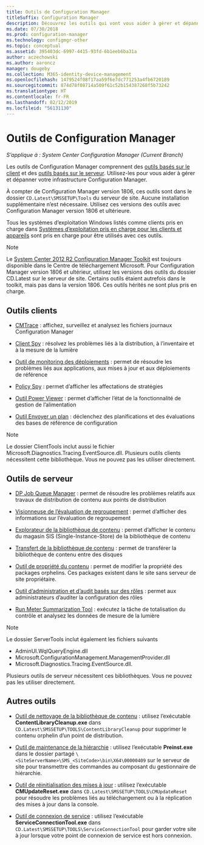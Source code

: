 ```yaml
---
title: Outils de Configuration Manager
titleSuffix: Configuration Manager
description: Découvrez les outils qui vont vous aider à gérer et dépanner votre infrastructure Configuration Manager.
ms.date: 07/30/2018
ms.prod: configuration-manager
ms.technology: configmgr-other
ms.topic: conceptual
ms.assetid: 395403dc-6997-4415-93fd-6b1eeb6ba31a
author: aczechowski
ms.author: aaroncz
manager: dougeby
ms.collection: M365-identity-device-management
ms.openlocfilehash: 1479524f08f17aa59f6e7dc771253a4fb6720189
ms.sourcegitcommit: 874d78f08714a509f61c52b154387268f5b73242
ms.translationtype: HT
ms.contentlocale: fr-FR
ms.lasthandoff: 02/12/2019
ms.locfileid: "56131130"
---
```

# <a name="configuration-manager-tools"></a>Outils de Configuration Manager

*S’applique à : System Center Configuration Manager (Current Branch)*

Les outils de Configuration Manager comprennent des [outils basés sur le client](#client-tools) et des [outils basés sur le serveur](#server-tools). Utilisez-les pour vous aider à gérer et dépanner votre infrastructure Configuration Manager. 

À compter de Configuration Manager version 1806, ces outils sont dans le dossier `CD.Latest\SMSSETUP\Tools` du serveur de site. Aucune installation supplémentaire n’est nécessaire.<!--1357145--> Utilisez ces versions des outils avec Configuration Manager version 1806 et ultérieure.

Tous les systèmes d’exploitation Windows listés comme clients pris en charge dans [Systèmes d’exploitation pris en charge pour les clients et appareils](https://docs.microsoft.com/sccm/core/plan-design/configs/supported-operating-systems-for-clients-and-devices) sont pris en charge pour être utilisés avec ces outils.

> [!Note]  
> Le [System Center 2012 R2 Configuration Manager Toolkit](https://www.microsoft.com/en-us/download/details.aspx?id=50012) est toujours disponible dans le Centre de téléchargement Microsoft. Pour Configuration Manager version 1806 et ultérieur, utilisez les versions des outils du dossier CD.Latest sur le serveur de site. Certains outils étaient autrefois dans le toolkit, mais pas dans la version 1806. Ces outils hérités ne sont plus pris en charge.


## <a name="client-tools"></a>Outils clients

- [CMTrace](/sccm/core/support/cmtrace) : affichez, surveillez et analysez les fichiers journaux Configuration Manager  

- [Client Spy](/sccm/core/support/clispy) : résolvez les problèmes liés à la distribution, à l’inventaire et à la mesure de la lumière

- [Outil de monitoring des déploiements](/sccm/core/support/deployment-monitoring-tool) : permet de résoudre les problèmes liés aux applications, aux mises à jour et aux déploiements de référence  

- [Policy Spy](/sccm/core/support/policy-spy) : permet d’afficher les affectations de stratégies  

- [Outil Power Viewer](/sccm/core/support/power-viewer-tool) : permet d’afficher l’état de la fonctionnalité de gestion de l’alimentation  

- [Outil Envoyer un plan](/sccm/core/support/send-schedule-tool) : déclenchez des planifications et des évaluations des bases de référence de configuration  

> [!Note]  
> Le dossier ClientTools inclut aussi le fichier Microsoft.Diagnostics.Tracing.EventSource.dll. Plusieurs outils clients nécessitent cette bibliothèque. Vous ne pouvez pas les utiliser directement.  


## <a name="server-tools"></a>Outils de serveur

- [DP Job Queue Manager](/sccm/core/support/dp-job-manager) : permet de résoudre les problèmes relatifs aux travaux de distribution de contenu aux points de distribution  

- [Visionneuse de l’évaluation de regroupement](/sccm/core/support/ceviewer) : permet d’afficher des informations sur l’évaluation de regroupement  

- [Explorateur de la bibliothèque de contenu](/sccm/core/support/content-library-explorer) : permet d’afficher le contenu du magasin SIS (Single-Instance-Store) de la bibliothèque de contenu  

- [Transfert de la bibliothèque de contenu](/sccm/core/support/content-library-transfer) : permet de transférer la bibliothèque de contenu entre des disques  

- [Outil de propriété du contenu](/sccm/core/support/content-ownership-tool) : permet de modifier la propriété des packages orphelins. Ces packages existent dans le site sans serveur de site propriétaire.  

- [Outil d’administration et d’audit basés sur des rôles](/sccm/core/support/rbaviewer) : permet aux administrateurs d’auditer la configuration des rôles  

- [Run Meter Summarization Tool](/sccm/core/support/run-meter-summ) : exécutez la tâche de totalisation du contrôle et analysez les données de mesure de la lumière

> [!Note]  
> Le dossier ServerTools inclut également les fichiers suivants 
> - AdminUI.WqlQueryEngine.dll
> - Microsoft.ConfigurationManagement.ManagementProvider.dll
> - Microsoft.Diagnostics.Tracing.EventSource.dll. 
>
> Plusieurs outils de serveur nécessitent ces bibliothèques. Vous ne pouvez pas les utiliser directement.  



## <a name="other-tools"></a>Autres outils

- [Outil de nettoyage de la bibliothèque de contenu](/sccm/core/plan-design/hierarchy/content-library-cleanup-tool) : utilisez l’exécutable **ContentLibraryCleanup.exe** dans `CD.Latest\SMSSETUP\TOOLS\ContentLibraryCleanup` pour supprimer le contenu orphelin d’un point de distribution.  

- [Outil de maintenance de la hiérarchie](/sccm/core/servers/manage/hierarchy-maintenance-tool-preinst.exe) : utilisez l’exécutable **Preinst.exe** dans le dossier partagé `\<SiteServerName>\SMS_<SiteCode>\bin\X64\00000409` sur le serveur de site pour transmettre des commandes au composant du gestionnaire de hiérarchie.  

- [Outil de réinitialisation des mises à jour](/sccm/core/servers/manage/update-reset-tool) : utilisez l’exécutable **CMUpdateReset.exe** dans `CD.Latest\SMSSETUP\TOOLS\CMUpdateReset` pour résoudre les problèmes liés au téléchargement ou à la réplication des mises à jour dans la console.  

- [Outil de connexion de service](/sccm/core/servers/manage/use-the-service-connection-tool) : utilisez l’exécutable **ServiceConnectionTool.exe** dans `CD.Latest\SMSSETUP\TOOLS\ServiceConnectionTool` pour garder votre site à jour lorsque votre point de connexion de service est hors connexion.  
